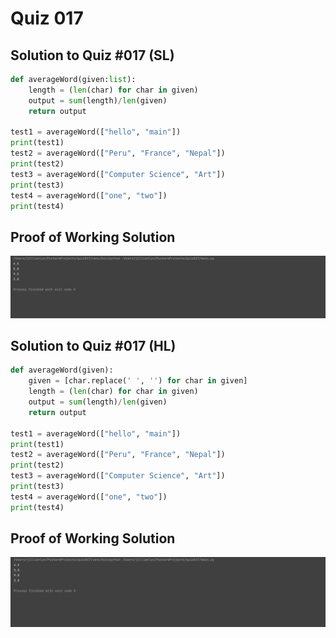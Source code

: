 # Quiz 017

## Solution to Quiz #017 (SL)

```.py
def averageWord(given:list):
    length = (len(char) for char in given)
    output = sum(length)/len(given)
    return output

test1 = averageWord(["hello", "main"])
print(test1)
test2 = averageWord(["Peru", "France", "Nepal"])
print(test2)
test3 = averageWord(["Computer Science", "Art"])
print(test3)
test4 = averageWord(["one", "two"])
print(test4)
```

## Proof of Working Solution

![](quiz017trial.png)

## Solution to Quiz #017 (HL)

```.py
def averageWord(given):
    given = [char.replace(' ', '') for char in given]
    length = (len(char) for char in given)
    output = sum(length)/len(given)
    return output

test1 = averageWord(["hello", "main"])
print(test1)
test2 = averageWord(["Peru", "France", "Nepal"])
print(test2)
test3 = averageWord(["Computer Science", "Art"])
print(test3)
test4 = averageWord(["one", "two"])
print(test4)
```

## Proof of Working Solution

![](quiz017trial2.png)
